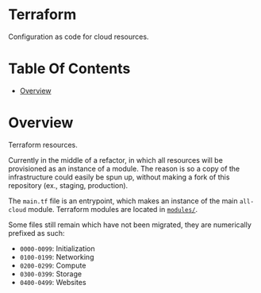 # Terraform
Configuration as code for cloud resources.

# Table Of Contents
- [Overview](#overview)

# Overview
Terraform resources.

Currently in the middle of a refactor, in which all resources will be provisioned as an instance of a module. The reason is so a copy of the infrastructure could easily be spun up, without making a fork of this repository (ex., staging, production).

The `main.tf` file is an entrypoint, which makes an instance of the main `all-cloud` module. Terraform modules are located in [`modules/`](./modules).

Some files still remain which have not been migrated, they are numerically prefixed as such:

- `0000-0099`: Initialization
- `0100-0199`: Networking
- `0200-0299`: Compute
- `0300-0399`: Storage
- `0400-0499`: Websites

